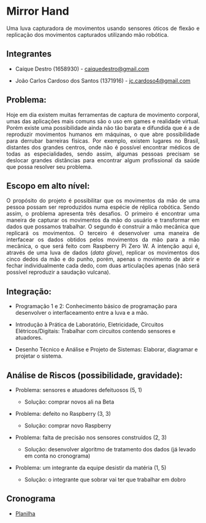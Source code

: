 # Mirror Hand

<p align="justify">Uma luva capturadora de movimentos usando sensores óticos de flexão e replicação dos movimentos capturados utilizando mão robótica.</p>

## Integrantes

 - Caíque Destro (1658930) - caiquedestro@gmail.com

 - João Carlos Cardoso dos Santos (1371916) - jc.cardoso4@gmail.com

## Problema:

  <p align="justify">Hoje em dia existem muitas ferramentas de captura de movimento corporal, umas das aplicações mais comuns são o uso em games e realidade virtual. Porém existe uma possibilidade ainda não tão barata e difundida que é a de reproduzir movimentos humanos em máquinas, o que abre possibilidade para derrubar barreiras físicas. Por exemplo, existem lugares no Brasil, distantes dos grandes centros, onde não é possível encontrar médicos de todas as especialidades, sendo assim, algumas pessoas precisam se deslocar grandes distâncias para encontrar algum profissional da saúde que possa resolver seu problema.</p>
  
## Escopo em alto nível:

  <p align="justify">O propósito do projeto é possibilitar que os movimentos da mão de uma pessoa possam ser reproduzidos numa espécie de réplica robótica. Sendo assim, o problema apresenta três desafios. O primeiro é encontrar uma maneira de capturar os movimentos da mão do usuário e transformar em dados que possamos trabalhar. O segundo é construir a mão mecânica que replicará os movimentos. O terceiro é desenvolver uma maneira de interfacear os dados obtidos pelos movimentos da mão para a mão mecânica, o que será feito com Raspberry Pi Zero W.
  A intenção aqui é, através de uma luva de dados (<i>data glove</i>), replicar os movimentos dos cinco dedos da mão e do punho, porém, apenas o movimento de abrir e fechar individualmente cada dedo, com duas articulações apenas (não será possível reproduzir a saudação vulcana).</p>

## Integração:

- Programação 1 e 2:
  Conhecimento básico de programação para desenvolver o interfaceamento entre a luva e a mão.

- Introdução à Prática de Laboratório, Eletricidade, Circuitos Elétricos/Digitais:
  Trabalhar com circuitos contendo sensores e atuadores.
  
- Desenho Técnico e Análise e Projeto de Sistemas:
  Elaborar, diagramar e projetar o sistema.

## Análise de Riscos (possibilidade, gravidade):

- Problema: sensores e atuadores defeituosos (5, 1)
  * Solução: comprar novos ali na Beta
 
- Problema: defeito no Raspberry (3, 3)
  * Solução: comprar novo Raspberry
     
- Problema: falta de precisão nos sensores construídos (2, 3)
  * Solução: desenvolver algoritmo de tratamento dos dados (já levado em conta no cronograma)

- Problema: um integrante da equipe desistir da matéria (1, 5)
  * Solução: o integrante que sobrar vai ter que trabalhar em dobro
     
## Cronograma

 - [Planilha](https://docs.google.com/spreadsheets/d/1sdC0rdNofJFcj3CUji-1BI3xQIKClVm6QFSoB1_UFPU/edit?usp=sharing)
